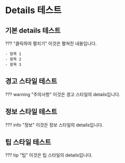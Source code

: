 # Details 테스트

## 기본 details 테스트

??? "클릭하여 펼치기"
    이것은 펼쳐진 내용입니다.
    
    - 항목 1
    - 항목 2
    - 항목 3

## 경고 스타일 테스트

??? warning "주의사항"
    이것은 경고 스타일의 details입니다.

## 정보 스타일 테스트

??? info "정보"
    이것은 정보 스타일의 details입니다.

## 팁 스타일 테스트

??? tip "팁"
    이것은 팁 스타일의 details입니다. 